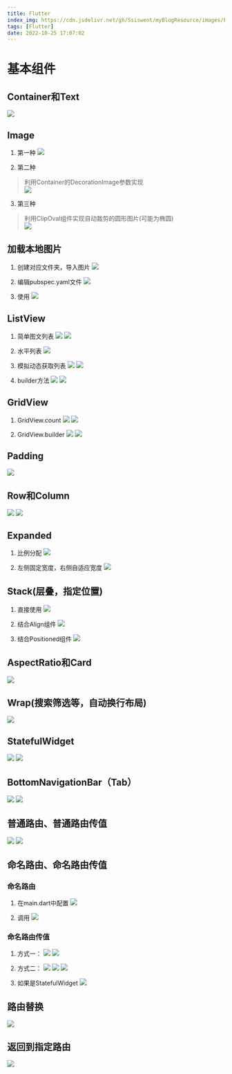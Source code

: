 ```yaml
---
title: Flutter
index_img: https://cdn.jsdelivr.net/gh/Ssiswent/myBlogResource/images/Flutter.png
tags: [Flutter]
date: 2022-10-25 17:07:02
---
```


# 基本组件

## Container和Text
![](https://cdn.jsdelivr.net/gh/Ssiswent/myBlogResource/images/4C9D9D95-AA12-47E2-BC3B-0270252495BA.png)

## Image
1. 第一种
![](https://cdn.jsdelivr.net/gh/Ssiswent/myBlogResource/images/4102977A-A7BC-493A-86B7-1E04B656B4F4.png)

2. 第二种
> 利用Container的DecorationImage参数实现  
![](https://cdn.jsdelivr.net/gh/Ssiswent/myBlogResource/images/D4303067-4A38-45CE-96A5-B3DD2F84484C.png)

3. 第三种
> 利用ClipOval组件实现自动裁剪的圆形图片(可能为椭圆)  
![](https://cdn.jsdelivr.net/gh/Ssiswent/myBlogResource/images/3F00E607-419A-418D-9A6E-393C56193ECA.png)

## 加载本地图片
1. 创建对应文件夹，导入图片
![](https://cdn.jsdelivr.net/gh/Ssiswent/myBlogResource/images/3178FB08-173A-487E-94EA-26BFBDEBA6F9.png)

2. 编辑pubspec.yaml文件
![](https://cdn.jsdelivr.net/gh/Ssiswent/myBlogResource/images/EB57CA1F-3F5D-4DBD-8CEF-EA9B829498E6.png)

3. 使用
![](https://cdn.jsdelivr.net/gh/Ssiswent/myBlogResource/images/A17CED54-40B2-4C71-9A4D-ACA45937D229.png)

## ListView
1. 简单图文列表
![](https://cdn.jsdelivr.net/gh/Ssiswent/myBlogResource/images/8913CD23-D36A-48F5-8951-A12B02FD19FE.png)
![](https://cdn.jsdelivr.net/gh/Ssiswent/myBlogResource/images/25A188DC-54D9-439C-ACA8-60513EE5AF2E.png)

2. 水平列表
![](https://cdn.jsdelivr.net/gh/Ssiswent/myBlogResource/images/58D63904-5020-4E49-8FBF-4F552B145160.png)

3. 模拟动态获取列表
![](https://cdn.jsdelivr.net/gh/Ssiswent/myBlogResource/images/6B97628D-848F-4E67-BF68-11082D8E12F8.png)
![](https://cdn.jsdelivr.net/gh/Ssiswent/myBlogResource/images/61F9AF85-5289-4594-B1E0-5B3B8C2F39A8.png)

4. builder方法
![](https://cdn.jsdelivr.net/gh/Ssiswent/myBlogResource/images/97813325-A959-43E9-9F1F-129756C351A6.png)
![](https://cdn.jsdelivr.net/gh/Ssiswent/myBlogResource/images/9B31A6F4-59E2-4085-8069-476FF36F75ED.png)

## GridView
1. GridView.count
![](https://cdn.jsdelivr.net/gh/Ssiswent/myBlogResource/images/183BA66F-6A14-4E58-8DF3-0AE98DCDDF7A.png)
![](https://cdn.jsdelivr.net/gh/Ssiswent/myBlogResource/images/0963AD1D-D872-434A-9BA9-3502676B0052.png)

2. GridView.builder
![](https://cdn.jsdelivr.net/gh/Ssiswent/myBlogResource/images/B732685D-A4EC-4BF9-8559-A195B233C7FC.png)
![](https://cdn.jsdelivr.net/gh/Ssiswent/myBlogResource/images/94FA71E0-DF86-4C73-9FF3-8B92DD42BEBF.png)

## Padding
![](https://cdn.jsdelivr.net/gh/Ssiswent/myBlogResource/images/63A718DE-4170-4F7D-BA4D-A852A3A217A1.png)

## Row和Column
![](https://cdn.jsdelivr.net/gh/Ssiswent/myBlogResource/images/81244562-478E-4C9F-8315-1803AFD83F9D.png)
![](https://cdn.jsdelivr.net/gh/Ssiswent/myBlogResource/images/36F7BAB4-E614-456C-8AFE-6089DE66FEAF.png)

## Expanded
1. 比例分配
![](https://cdn.jsdelivr.net/gh/Ssiswent/myBlogResource/images/423EF451-95ED-464F-978B-F02B870292B0.png)

2. 左侧固定宽度，右侧自适应宽度
![](https://cdn.jsdelivr.net/gh/Ssiswent/myBlogResource/images/F56DD291-C2AA-4563-BD65-7214237F805A.png)

## Stack(层叠，指定位置)
1. 直接使用
![](https://cdn.jsdelivr.net/gh/Ssiswent/myBlogResource/images/43D25948-91BC-4BFF-92A1-199176B01549.png)

2. 结合Align组件
![](https://cdn.jsdelivr.net/gh/Ssiswent/myBlogResource/images/7EE640EA-F91C-4E4B-B19E-F07C1843CB3A.png)

3. 结合Positioned组件
![](https://cdn.jsdelivr.net/gh/Ssiswent/myBlogResource/images/29C256E1-16CD-4F60-B14F-F80A29A58C3D.png)

## AspectRatio和Card
![](https://cdn.jsdelivr.net/gh/Ssiswent/myBlogResource/images/407142B7-745D-47BA-A3F7-26C786AD664F.png)

## Wrap(搜索筛选等，自动换行布局)
![](https://cdn.jsdelivr.net/gh/Ssiswent/myBlogResource/images/8D3615D5-8D1A-419D-B498-469FE5C170AF.png)

## StatefulWidget
![](https://cdn.jsdelivr.net/gh/Ssiswent/myBlogResource/images/844BC555-1684-434C-BF18-3FD19E05DB9A.png)
![](https://cdn.jsdelivr.net/gh/Ssiswent/myBlogResource/images/998022BC-957E-432F-A40A-9D5DA747F111.png)

## BottomNavigationBar（Tab）
![](https://cdn.jsdelivr.net/gh/Ssiswent/myBlogResource/images/81D0AA2E-DAF4-42EC-A473-1FFAC13104FF.png)
![](https://cdn.jsdelivr.net/gh/Ssiswent/myBlogResource/images/7ACCEA44-19F2-4BAA-AA6C-55EFCB392BCA.png)

## 普通路由、普通路由传值
![](https://cdn.jsdelivr.net/gh/Ssiswent/myBlogResource/images/78A09833-2DBF-4A0D-ACA1-9713B0B2B710.png)
![](https://cdn.jsdelivr.net/gh/Ssiswent/myBlogResource/images/72DF56DC-94AF-4634-A334-BCAC968624E9.png)

## 命名路由、命名路由传值
### 命名路由
1. 在main.dart中配置
![](https://cdn.jsdelivr.net/gh/Ssiswent/myBlogResource/images/B991015B-D67A-488F-BA9F-A78394BC817D.png)

2. 调用
![](https://cdn.jsdelivr.net/gh/Ssiswent/myBlogResource/images/549A2995-B3A3-49E5-8186-A69B5C07A8F3.png)

### 命名路由传值
1. 方式一：
![](https://cdn.jsdelivr.net/gh/Ssiswent/myBlogResource/images/111ED87C-E9BD-46D9-9291-FBF2C8674D94.png)
![](https://cdn.jsdelivr.net/gh/Ssiswent/myBlogResource/images/58CC4A42-E08D-4CA8-9A91-0438D3CDC713.png)

2. 方式二：
![](https://cdn.jsdelivr.net/gh/Ssiswent/myBlogResource/images/0F6EFDDB-C8D2-46AD-8B52-428DB7DB1DC7.png)
![](https://cdn.jsdelivr.net/gh/Ssiswent/myBlogResource/images/8FD7088C-92C5-48CC-9A0A-08B1681B4C81.png)
![](https://cdn.jsdelivr.net/gh/Ssiswent/myBlogResource/images/0886B706-BA88-4023-A8FA-F81C58DE255A.png)

3. 如果是StatefulWidget
![](https://cdn.jsdelivr.net/gh/Ssiswent/myBlogResource/images/FBD24BE8-0B72-4F4D-860C-E96ECC4C84BB.png)

## 路由替换
![](https://cdn.jsdelivr.net/gh/Ssiswent/myBlogResource/images/97C21CD6-DBD2-47A3-B46A-D8F0F2E0809F.png)

## 返回到指定路由
![](https://cdn.jsdelivr.net/gh/Ssiswent/myBlogResource/images/A0C6DF6A-A5DC-40F0-89AC-1C82BA3E0E19.png)


